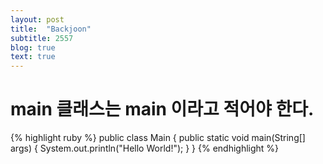 ```yaml
---
layout: post
title:  "Backjoon"
subtitle: 2557
blog: true
text: true
---
```

# main 클래스는 main 이라고 적어야 한다.

{% highlight ruby %}
public class Main {
    public static void main(String[] args) {
        System.out.println("Hello World!");
    }
}
{% endhighlight %}